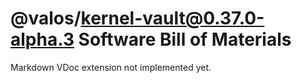 # @valos/kernel-vault@0.37.0-alpha.3 Software Bill of Materials

Markdown VDoc extension not implemented yet.
